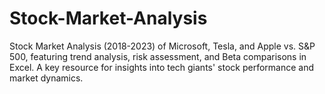 # Stock-Market-Analysis
Stock Market Analysis (2018-2023) of Microsoft, Tesla, and Apple vs. S&amp;P 500, featuring trend analysis, risk assessment, and Beta comparisons in Excel. A key resource for insights into tech giants' stock performance and market dynamics.
